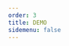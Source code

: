 ```yaml
---
order: 3
title: DEMO
sidemenu: false
---
```


<style>
  .dumi-default-sidebar {
    display: none !important;
  }
  .dumi-default-content {
    margin: 0 0 10px 0 !important;
    padding: 0 !important;
    min-height: calc(100vh - 86px) !important;
    display: flex !important;
    flex-direction: column !important;
    border: none !important;
  }
  .dumi-default-previewer {
    flex: 1 1 auto !important;
    margin: 0 !important;
    padding: 0 !important;
    display: flex !important;
    flex-direction: column !important;
  }
  .dumi-default-previewer-demo {
    flex: 1 1 auto !important;
    margin: 0 !important;
    padding: 0 !important;
    position: relative !important;
    display: flex !important;
    flex-direction: column !important;
    min-height: 700px !important;
  }
  .drip-table-generator-container {
    flex: 1 1 auto !important;
    height: 0 !important;
    overflow: hidden !important;
  }
</style>

<code src='./drip-table-generator/demo/demo.tsx'></code>
